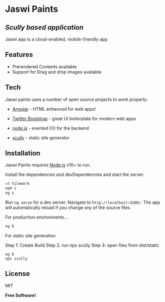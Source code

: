 # Jaswi Paints
## _Scully based application_


Jaswi app is a cloud-enabled, mobile-friendly app


## Features

- Prerendered Contents available
- Support for Drag and drop images available



## Tech

Jaswi paints uses a number of open source projects to work properly:

- [Angular] - HTML enhanced for web apps!
- [Twitter Bootstrap] - great UI boilerplate for modern web apps
- [node.js] - evented I/O for the backend

- [scully] - static site generator




## Installation

Jaswi Paints requires [Node.js](https://nodejs.org/) v10+ to run.

Install the dependencies and devDependencies and start the server.

```sh
cd tilework
npm i
ng s
```

Run `ng serve` for a dev server. Navigate to `http://localhost:4200/`. The app will automatically reload if you change any of the source files.



For production environments...

```sh
ng b
```

For static site generation

Step 1: Create Build
Step 2: run npx scully
Step 3: open files from dist/static

```
ng b
npx scully
````


## License

MIT

**Free Software!**

[//]: # (These are reference links used in the body of this note and get stripped out when the markdown processor does its job. There is no need to format nicely because it shouldn't be seen. Thanks SO - http://stackoverflow.com/questions/4823468/store-comments-in-markdown-syntax)

   [dill]: <https://github.com/joemccann/dillinger>
   [git-repo-url]: <https://github.com/joemccann/dillinger.git>
   [john gruber]: <http://daringfireball.net>
   [df1]: <http://daringfireball.net/projects/markdown/>
   [markdown-it]: <https://github.com/markdown-it/markdown-it>
   [Ace Editor]: <http://ace.ajax.org>
   [node.js]: <http://nodejs.org>
   [Twitter Bootstrap]: <http://twitter.github.com/bootstrap/>
   [jQuery]: <http://jquery.com>
   [@tjholowaychuk]: <http://twitter.com/tjholowaychuk>
   [express]: <http://expressjs.com>
   [Angular]: <http://angular.io>
   [scully]: <http://scully.io>


   [PlDb]: <https://github.com/joemccann/dillinger/tree/master/plugins/dropbox/README.md>
   [PlGh]: <https://github.com/joemccann/dillinger/tree/master/plugins/github/README.md>
   [PlGd]: <https://github.com/joemccann/dillinger/tree/master/plugins/googledrive/README.md>
   [PlOd]: <https://github.com/joemccann/dillinger/tree/master/plugins/onedrive/README.md>
   [PlMe]: <https://github.com/joemccann/dillinger/tree/master/plugins/medium/README.md>
   [PlGa]: <https://github.com/RahulHP/dillinger/blob/master/plugins/googleanalytics/README.md>
